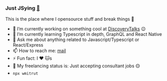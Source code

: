### Just JSying <a href="https://blog.wmitrut.co/">🤘</a>

This is the place where I opensource stuff and break things :rofl:

- 🔭 I’m currently working on something cool at [DiscoveryTalks](https://discoverytalks.app/) :wink:
- 🌱 I’m currently learning Typescript in depth, GraphQL and React Native
- 💬 Ask me about anything related to Javascript/Typescript or React/Express
- 📫 How to reach me: <a rel="me" href="mailto:wellingtonmitrut@gmail.com">mail</a>
- ⚡ Fun fact: I :heart: :cat:s
- 🚦 My freelancing status is: Just accepting consultant jobs 🟡
- `npx wmitrut`